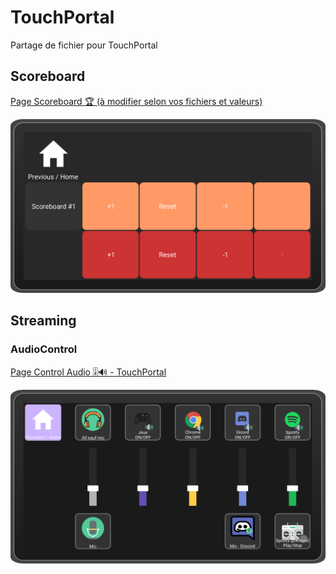 # TouchPortal

Partage de fichier pour TouchPortal

## Scoreboard

[Page Scoreboard 🏆 (à modifier selon vos fichiers et valeurs)](./Pages/Scoreboard/Tablerase_-_Scoreboard.tpz)

<img src="./Pages/Scoreboard/Media/Scoreboard.png" style="border-radius: 4%">

## Streaming

### AudioControl

[Page Control Audio 🎚️🔊 - TouchPortal](./Pages/Streaming/Tablerase_-_AudioControl.tpz)

<img src="./Pages/Streaming/Media/AudioControl.png" style="border-radius: 4%">